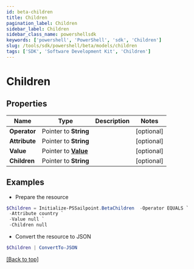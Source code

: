 ```yaml
---
id: beta-children
title: Children
pagination_label: Children
sidebar_label: Children
sidebar_class_name: powershellsdk
keywords: ['powershell', 'PowerShell', 'sdk', 'Children'] 
slug: /tools/sdk/powershell/beta/models/children
tags: ['SDK', 'Software Development Kit', 'Children']
---
```



# Children

## Properties

Name | Type | Description | Notes
------------ | ------------- | ------------- | -------------
**Operator** |  Pointer to **String** |  | [optional] 
**Attribute** |  Pointer to **String** |  | [optional] 
**Value** |  Pointer to [**Value**](value) |  | [optional] 
**Children** |  Pointer to **String** |  | [optional] 

## Examples

- Prepare the resource
```powershell
$Children = Initialize-PSSailpoint.BetaChildren  -Operator EQUALS `
 -Attribute country `
 -Value null `
 -Children null
```

- Convert the resource to JSON
```powershell
$Children | ConvertTo-JSON
```


[[Back to top]](#) 

